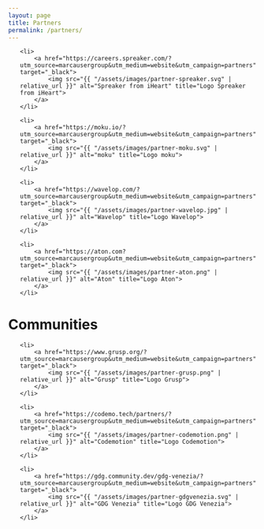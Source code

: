 ```yaml
---
layout: page
title: Partners
permalink: /partners/
---
```


<ul class="partners-container">

    <li>
        <a href="https://careers.spreaker.com/?utm_source=marcausergroup&utm_medium=website&utm_campaign=partners" target="_black">
            <img src="{{ "/assets/images/partner-spreaker.svg" | relative_url }}" alt="Spreaker from iHeart" title="Logo Spreaker from iHeart">
        </a>
    </li>

    <li>
        <a href="https://moku.io/?utm_source=marcausergroup&utm_medium=website&utm_campaign=partners" target="_black">
            <img src="{{ "/assets/images/partner-moku.svg" | relative_url }}" alt="moku" title="Logo moku">
        </a>
    </li>

    <li>
        <a href="https://wavelop.com/?utm_source=marcausergroup&utm_medium=website&utm_campaign=partners" target="_black">
            <img src="{{ "/assets/images/partner-wavelop.jpg" | relative_url }}" alt="Wavelop" title="Logo Wavelop">
        </a>
    </li>

    <li>
        <a href="https://aton.com?utm_source=marcausergroup&utm_medium=website&utm_campaign=partners" target="_black">
            <img src="{{ "/assets/images/partner-aton.png" | relative_url }}" alt="Aton" title="Logo Aton">
        </a>
    </li>

</ul>

# Communities

<ul class="partners-container">

    <li>
        <a href="https://www.grusp.org/?utm_source=marcausergroup&utm_medium=website&utm_campaign=partners" target="_black">
            <img src="{{ "/assets/images/partner-grusp.png" | relative_url }}" alt="Grusp" title="Logo Grusp">
        </a>
    </li>

    <li>
        <a href="https://codemo.tech/partners/?utm_source=marcausergroup&utm_medium=website&utm_campaign=partners" target="_black">
            <img src="{{ "/assets/images/partner-codemotion.png" | relative_url }}" alt="Codemotion" title="Logo Codemotion">
        </a>
    </li>

    <li>
        <a href="https://gdg.community.dev/gdg-venezia/?utm_source=marcausergroup&utm_medium=website&utm_campaign=partners" target="_black">
            <img src="{{ "/assets/images/partner-gdgvenezia.svg" | relative_url }}" alt="GDG Venezia" title="Logo GDG Venezia">
        </a>
    </li>
</ul>